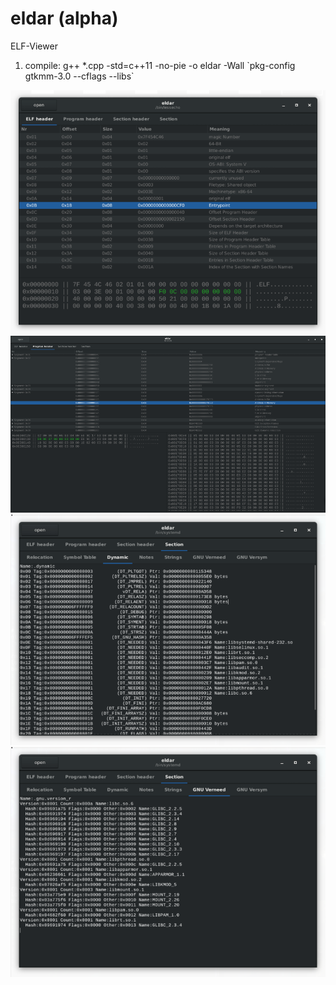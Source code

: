 # eldar (alpha)

ELF-Viewer

1. compile:
g++ *.cpp -std=c++11 -no-pie -o eldar -Wall \`pkg-config gtkmm-3.0 --cflags --libs\`

![alt tag](https://github.com/bitspalter/eldar/blob/master/eldar_1.png "eldar_1")
![alt tag](https://github.com/bitspalter/eldar/blob/master/eldar_2.png "eldar_2")
![alt tag](https://github.com/bitspalter/eldar/blob/master/eldar_3.png "eldar_3")
![alt tag](https://github.com/bitspalter/eldar/blob/master/eldar_4.png "eldar_4")
